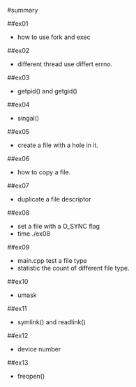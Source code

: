 #summary

##ex01
* how to use fork and exec

##ex02

* different thread use differt errno.

##ex03

* getpid() and getgid()

##ex04

* singal()

##ex05

* create a file with a hole in it.

##ex06

* how to copy a file.

##ex07

* duplicate a file descriptor

##ex08

* set a file with a O_SYNC flag
* time ./ex08

##ex09

* main.cpp test a file type
* statistic the count of different file type.

##ex10

* umask

##ex11

* symlink() and readlink()

##ex12

* device number

##ex13

* freopen()




